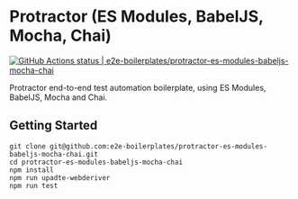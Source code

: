 # Protractor (ES Modules, BabelJS, Mocha, Chai)

[![GitHub Actions status | e2e-boilerplates/protractor-es-modules-babeljs-mocha-chai](https://github.com/e2e-boilerplates/protractor-es-modules-babeljs-mocha-chai/workflows/protractor-es-modules-babeljs-mocha-chai/badge.svg)](https://github.com/e2e-boilerplates/protractor-es-modules-babeljs-mocha-chai/actions?workflow=protractor-es-modules-babeljs-mocha-chai)

Protractor end-to-end test automation boilerplate, using ES Modules, BabelJS, Mocha and Chai.

## Getting Started

    git clone git@github.com:e2e-boilerplates/protractor-es-modules-babeljs-mocha-chai.git
    cd protractor-es-modules-babeljs-mocha-chai
    npm install
    npm run upadte-webderiver
    npm run test

